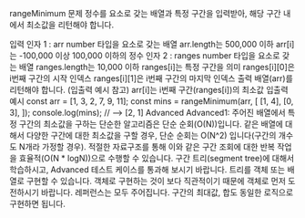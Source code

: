 rangeMinimum
문제
정수를 요소로 갖는 배열과 특정 구간을 입력받아, 해당 구간 내에서 최소값을 리턴해야 합니다.

입력
인자 1 : arr
number 타입을 요소로 갖는 배열
arr.length는 500,000 이하
arr[i]는 -100,000 이상 100,000 이하의 정수
인자 2 : ranges
number 타입을 요소로 갖는 배열
ranges.length는 10,000 이하
ranges[i]는 특정 구간을 의미
ranges[i][0]은 i번째 구간의 시작 인덱스
ranges[i][1]은 i번째 구간의 마지막 인덱스
출력
배열(arr)를 리턴해야 합니다. (입출력 예시 참고)
arr[i]는 i번째 구간(ranges[i])의 최소값
입출력 예시
const arr = [1, 3, 2, 7, 9, 11];
const mins = rangeMinimum(arr, [
  [1, 4],
  [0, 3],
]);
console.log(mins); // --> [2, 1]
Advanced
Advanced1: 주어진 배열에서 특정 구간의 최소값을 구하는 단순한 알고리즘은 단순 순회(O(N))입니다. 같은 배열에 대해서 다양한 구간에 대한 최소값을 구할 경우, 단순 순회는 O(N^2) 입니다(구간의 개수도 N개라 가정할 경우). 적절한 자료구조를 통해 이와 같은 구간 조회에 대한 반복 작업을 효율적(O(N * logN))으로 수행할 수 있습니다. 구간 트리(segment tree)에 대해서 학습하시고, Advanced 테스트 케이스를 통과해 보시기 바랍니다.
트리를 객체 또는 배열로 구현할 수 있습니다. 객체로 구현하는 것이 보다 직관적이기 때문에 객체로 먼저 도전하시기 바랍니다. 레퍼런스는 모두 주어집니다.
구간의 최대값, 합도 동일한 로직으로 구현하면 됩니다.